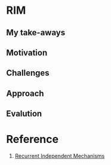# RIM

## My take-aways

## Motivation

## Challenges

## Approach

## Evalution

# Reference

1. [Recurrent Independent Mechanisms](https://arxiv.org/abs/1909.10893)
